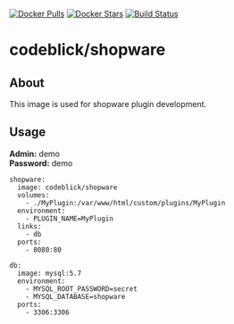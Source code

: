 [![Docker Pulls](https://hub.docker.com/r/codeblick/shopware)](https://img.shields.io/docker/pulls/codeblick/shopware.svg)
[![Docker Stars](https://hub.docker.com/r/codeblick/shopware)](https://img.shields.io/docker/stars/codeblick/shopware.svg)
[![Build Status](https://travis-ci.org/codeblick/docker-shopware.svg?branch=5.4)](https://travis-ci.org/codeblick/docker-shopware)

# codeblick/shopware

## About

This image is used for shopware plugin development.

## Usage

**Admin:** demo  
**Password:** demo

```shell
shopware:
  image: codeblick/shopware
  volumes:
    - ./MyPlugin:/var/www/html/custom/plugins/MyPlugin
  environment:
    - PLUGIN_NAME=MyPlugin
  links:
    - db
  ports:
    - 8080:80

db:
  image: mysql:5.7
  environment:
    - MYSQL_ROOT_PASSWORD=secret
    - MYSQL_DATABASE=shopware
  ports:
    - 3306:3306
```
